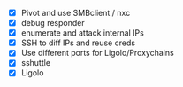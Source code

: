 
- [x] Pivot and use SMBclient / nxc
- [x] debug responder
- [x] enumerate and attack internal IPs
- [x] SSH to diff IPs and reuse creds
- [x] Use different ports for Ligolo/Proxychains
- [x] sshuttle
- [x] Ligolo